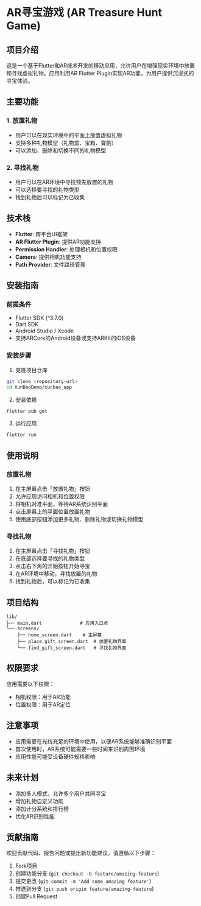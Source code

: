 # AR寻宝游戏 (AR Treasure Hunt Game)

## 项目介绍

这是一个基于Flutter和AR技术开发的移动应用，允许用户在增强现实环境中放置和寻找虚拟礼物。应用利用AR Flutter Plugin实现AR功能，为用户提供沉浸式的寻宝体验。

## 主要功能

### 1. 放置礼物
- 用户可以在现实环境中的平面上放置虚拟礼物
- 支持多种礼物模型（礼物盒、宝箱、寶劍）
- 可以添加、删除和切换不同的礼物模型

### 2. 寻找礼物
- 用户可以在AR环境中寻找预先放置的礼物
- 可以选择要寻找的礼物类型
- 找到礼物后可以标记为已收集

## 技术栈

- **Flutter**: 跨平台UI框架
- **AR Flutter Plugin**: 提供AR功能支持
- **Permission Handler**: 处理相机和位置权限
- **Camera**: 提供相机功能支持
- **Path Provider**: 文件路径管理

## 安装指南

### 前提条件
- Flutter SDK (^3.7.0)
- Dart SDK
- Android Studio / Xcode
- 支持ARCore的Android设备或支持ARKit的iOS设备

### 安装步骤

1. 克隆项目仓库
```bash
git clone <repository-url>
cd XunBaoDemo/xunbao_app
```

2. 安装依赖
```bash
flutter pub get
```

3. 运行应用
```bash
flutter run
```

## 使用说明

### 放置礼物
1. 在主屏幕点击「放置礼物」按钮
2. 允许应用访问相机和位置权限
3. 将相机对准平面，等待AR系统识别平面
4. 点击屏幕上的平面位置放置礼物
5. 使用底部按钮添加更多礼物、删除礼物或切换礼物模型

### 寻找礼物
1. 在主屏幕点击「寻找礼物」按钮
2. 在底部选择要寻找的礼物类型
3. 点击右下角的开始按钮开始寻宝
4. 在AR环境中移动，寻找放置的礼物
5. 找到礼物后，可以标记为已收集

## 项目结构

```
lib/
├── main.dart              # 应用入口点
└── screens/
    ├── home_screen.dart    # 主屏幕
    ├── place_gift_screen.dart  # 放置礼物界面
    └── find_gift_screen.dart   # 寻找礼物界面
```

## 权限要求

应用需要以下权限：
- 相机权限：用于AR功能
- 位置权限：用于AR定位

## 注意事项

- 应用需要在光线充足的环境中使用，以便AR系统能够准确识别平面
- 首次使用时，AR系统可能需要一些时间来识别周围环境
- 应用性能可能受设备硬件规格影响

## 未来计划

- 添加多人模式，允许多个用户共同寻宝
- 增加礼物自定义功能
- 添加计分系统和排行榜
- 优化AR识别性能

## 贡献指南

欢迎贡献代码、报告问题或提出新功能建议。请遵循以下步骤：

1. Fork项目
2. 创建功能分支 (`git checkout -b feature/amazing-feature`)
3. 提交更改 (`git commit -m 'Add some amazing feature'`)
4. 推送到分支 (`git push origin feature/amazing-feature`)
5. 创建Pull Request
